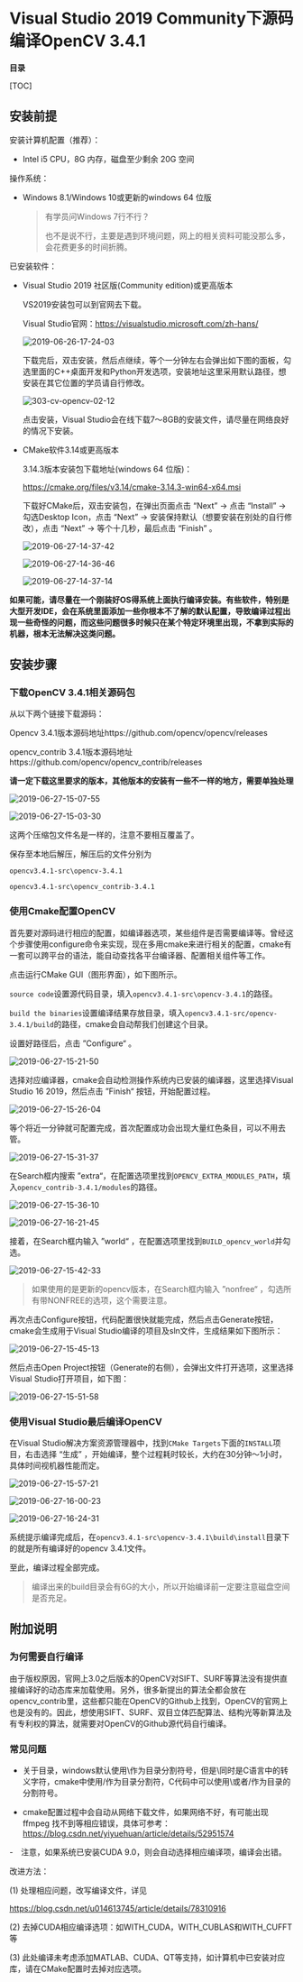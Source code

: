 

# Visual Studio 2019 Community下源码编译OpenCV 3.4.1

**目录**

[TOC]

## 安装前提

安装计算机配置（推荐）：

- Intel i5 CPU，8G 内存，磁盘至少剩余 20G 空间

操作系统：

- Windows 8.1/Windows 10或更新的windows 64 位版

  > 有学员问Windows 7行不行？
  >
  > 也不是说不行，主要是遇到环境问题，网上的相关资料可能没那么多，会花费更多的时间折腾。

已安装软件：

- Visual Studio 2019 社区版(Community edition)或更高版本

  VS2019安装包可以到官网去下载。

  Visual Studio官网：https://visualstudio.microsoft.com/zh-hans/

  ![2019-06-26-17-24-03](303-cv-opencv-02/2019-06-26-17-24-03.png)

  下载完后，双击安装，然后点继续，等个一分钟左右会弹出如下图的面板，勾选里面的C++桌面开发和Python开发选项，安装地址这里采用默认路径，想安装在其它位置的学员请自行修改。

  ![303-cv-opencv-02-12](303-cv-opencv-02/303-cv-opencv-02-12.png)

  点击安装，Visual Studio会在线下载7～8GB的安装文件，请尽量在网络良好的情况下安装。

- CMake软件3.14或更高版本

  3.14.3版本安装包下载地址(windows 64 位版)：

  https://cmake.org/files/v3.14/cmake-3.14.3-win64-x64.msi

  下载好CMake后，双击安装包，在弹出页面点击 “Next” -> 点击 “Install” -> 勾选Desktop Icon，点击 “Next” -> 安装保持默认（想要安装在别处的自行修改），点击 “Next” -> 等个十几秒，最后点击 “Finish” 。

  ![2019-06-27-14-37-42](303-cv-opencv-02/2019-06-27-14-37-42.png)

  ![2019-06-27-14-36-46](303-cv-opencv-02/2019-06-27-14-36-46.png)

  ![2019-06-27-14-37-14](303-cv-opencv-02/2019-06-27-14-37-14.png)

**如果可能，请尽量在一个刚装好OS得系统上面执行编译安装。有些软件，特别是大型开发IDE，会在系统里面添加一些你根本不了解的默认配置，导致编译过程出现一些奇怪的问题，而这些问题很多时候只在某个特定环境里出现，不拿到实际的机器，根本无法解决这类问题。**



## 安装步骤

### 下载OpenCV 3.4.1相关源码包

从以下两个链接下载源码：

Opencv 3.4.1版本源码地址https://github.com/opencv/opencv/releases

opencv_contrib 3.4.1版本源码地址https://github.com/opencv/opencv_contrib/releases

**请一定下载这里要求的版本，其他版本的安装有一些不一样的地方，需要单独处理**

![2019-06-27-15-07-55](303-cv-opencv-02/2019-06-27-15-07-55.png)

![2019-06-27-15-03-30](303-cv-opencv-02/2019-06-27-15-03-30.png)

这两个压缩包文件名是一样的，注意不要相互覆盖了。

保存至本地后解压，解压后的文件分别为

`opencv3.4.1-src\opencv-3.4.1`

`opencv3.4.1-src\opencv_contrib-3.4.1`



### 使用Cmake配置OpenCV

首先要对源码进行相应的配置，如编译器选项，某些组件是否需要编译等。曾经这个步骤使用configure命令来实现，现在多用cmake来进行相关的配置，cmake有一套可以跨平台的语法，能自动查找各平台编译器、配置相关组件等工作。

点击运行CMake GUI（图形界面），如下图所示。

`source code`设置源代码目录，填入`opencv3.4.1-src\opencv-3.4.1`的路径。

`build the binaries`设置编译结果存放目录，填入`opencv3.4.1-src/opencv-3.4.1/build`的路径，cmake会自动帮我们创建这个目录。

设置好路径后，点击 ”Configure“ 。

![2019-06-27-15-21-50](303-cv-opencv-02/2019-06-27-15-21-50.png)

选择对应编译器，cmake会自动检测操作系统内已安装的编译器，这里选择Visual Studio 16 2019，然后点击 ”Finish“ 按钮，开始配置过程。

![2019-06-27-15-26-04](303-cv-opencv-02/2019-06-27-15-26-04.png)

等个将近一分钟就可配置完成，首次配置成功会出现大量红色条目，可以不用去管。

![2019-06-27-15-31-37](303-cv-opencv-02/2019-06-27-15-31-37.png)

在Search框内搜索 ”extra“，在配置选项里找到`OPENCV_EXTRA_MODULES_PATH`，填入`opencv_contrib-3.4.1/modules`的路径。

![2019-06-27-15-36-10](303-cv-opencv-02/2019-06-27-15-36-10.png)

![2019-06-27-16-21-45](303-cv-opencv-02/2019-06-27-16-21-45.png)

接着，在Search框内输入 ”world“ ，在配置选项里找到`BUILD_opencv_world`并勾选。

![2019-06-27-15-42-33](303-cv-opencv-02/2019-06-27-15-42-33.png)

> 如果使用的是更新的opencv版本，在Search框内输入 ”nonfree“ ，勾选所有带NONFREE的选项，这个需要注意。

再次点击Configure按钮，代码配置很快就能完成，然后点击Generate按钮，cmake会生成用于Visual Studio编译的项目及sln文件，生成结果如下图所示：

![2019-06-27-15-45-13](303-cv-opencv-02/2019-06-27-15-45-13.png)

然后点击Open Project按钮（Generate的右侧），会弹出文件打开选项，这里选择Visual Studio打开项目，如下图：

![2019-06-27-15-51-58](303-cv-opencv-02/2019-06-27-15-51-58.png)



### 使用Visual Studio最后编译OpenCV

在Visual Studio解决方案资源管理器中，找到`CMake Targets`下面的`INSTALL`项目，右击选择 “生成” ，开始编译，整个过程耗时较长，大约在30分钟～1小时，具体时间视机器性能而定。

![2019-06-27-15-57-21](303-cv-opencv-02/2019-06-27-15-57-21.png)

![2019-06-27-16-00-23](303-cv-opencv-02/2019-06-27-16-00-23.png)

![2019-06-27-16-24-31](303-cv-opencv-02/2019-06-27-16-24-31.png)

系统提示编译完成后，在`opencv3.4.1-src\opencv-3.4.1\build\install`目录下的就是所有编译好的opencv 3.4.1文件。

至此，编译过程全部完成。

> 编译出来的build目录会有6G的大小，所以开始编译前一定要注意磁盘空间是否充足。

## 附加说明

### 为何需要自行编译

由于版权原因，官网上3.0之后版本的OpenCV对SIFT、SURF等算法没有提供直接编译好的动态库来加载使用。另外，很多新提出的算法全都会放在opencv_contrib里，这些都只能在OpenCV的Github上找到，OpenCV的官网上也是没有的。因此，想使用SIFT、SURF、双目立体匹配算法、结构光等新算法及有专利权的算法，就需要对OpenCV的Github源代码自行编译。

### 常见问题

- 关于目录，windows默认使用\作为目录分割符号，但是\同时是C语言中的转义字符，cmake中使用/作为目录分割符，C代码中可以使用\\或者/作为目录的分割符号。

- cmake配置过程中会自动从网络下载文件，如果网络不好，有可能出现 ffmpeg 找不到等相应错误，具体可参考：https://blog.csdn.net/yiyuehuan/article/details/52951574

-　注意，如果系统已安装CUDA 9.0，则会自动选择相应编译项，编译会出错。

  改进方法：

  (1) 处理相应问题，改写编译文件，详见

  https://blog.csdn.net/u014613745/article/details/78310916

  (2) 去掉CUDA相应编译选项：如WITH_CUDA，WITH_CUBLAS和WITH_CUFFT等

  (3) 此处编译未考虑添加MATLAB、CUDA、QT等支持，如计算机中已安装对应库，请在CMake配置时去掉对应选项。